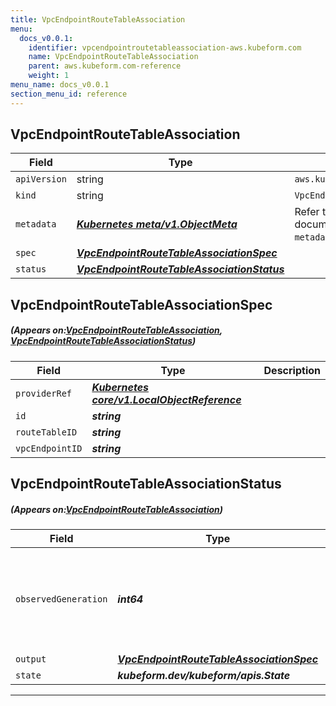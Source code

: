 ```yaml
---
title: VpcEndpointRouteTableAssociation
menu:
  docs_v0.0.1:
    identifier: vpcendpointroutetableassociation-aws.kubeform.com
    name: VpcEndpointRouteTableAssociation
    parent: aws.kubeform.com-reference
    weight: 1
menu_name: docs_v0.0.1
section_menu_id: reference
---
```


## VpcEndpointRouteTableAssociation
| Field | Type | Description |
| ------ | ----- | ----------- |
| `apiVersion` | string | `aws.kubeform.com/v1alpha1` |
|    `kind` | string | `VpcEndpointRouteTableAssociation` |
| `metadata` | ***[Kubernetes meta/v1.ObjectMeta](https://kubernetes.io/docs/reference/generated/kubernetes-api/v1.13/#objectmeta-v1-meta)***|Refer to the Kubernetes API documentation for the fields of the `metadata` field.|
| `spec` | ***[VpcEndpointRouteTableAssociationSpec](#VpcEndpointRouteTableAssociationSpec)***||
| `status` | ***[VpcEndpointRouteTableAssociationStatus](#VpcEndpointRouteTableAssociationStatus)***||
## VpcEndpointRouteTableAssociationSpec
##### (Appears on:[VpcEndpointRouteTableAssociation](#VpcEndpointRouteTableAssociation), [VpcEndpointRouteTableAssociationStatus](#VpcEndpointRouteTableAssociationStatus))
| Field | Type | Description |
| ------ | ----- | ----------- |
| `providerRef` | ***[Kubernetes core/v1.LocalObjectReference](https://kubernetes.io/docs/reference/generated/kubernetes-api/v1.13/#localobjectreference-v1-core)***||
| `id` | ***string***||
| `routeTableID` | ***string***||
| `vpcEndpointID` | ***string***||
## VpcEndpointRouteTableAssociationStatus
##### (Appears on:[VpcEndpointRouteTableAssociation](#VpcEndpointRouteTableAssociation))
| Field | Type | Description |
| ------ | ----- | ----------- |
| `observedGeneration` | ***int64***| ***(Optional)*** Resource generation, which is updated on mutation by the API Server.|
| `output` | ***[VpcEndpointRouteTableAssociationSpec](#VpcEndpointRouteTableAssociationSpec)***| ***(Optional)*** |
| `state` | ***kubeform.dev/kubeform/apis.State***| ***(Optional)*** |
---
